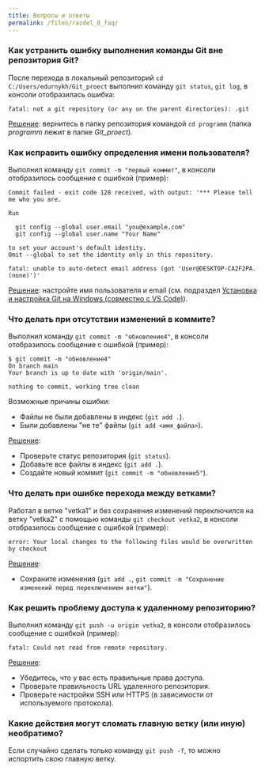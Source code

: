 ```yaml
---
title: Вопросы и ответы
permalink: /files/razdel_8_faq/
---
```


### Как устранить ошибку выполнения команды Git вне репозитория Git?

После перехода в локальный репозиторий `cd C:/Users/edurnykh/Git_proect` выполнил команду `git status`, `git log`, в консоли отобразилась ошибка:
   
```fatal: not a git repository (or any on the parent directories): .git```

<u>Решение</u>: вернитесь в папку репозитория командой `cd programm` (папка *programm* лежит в папке *Git_proect*).

### Как исправить ошибку определения имени пользователя?

Выполнил команду `git commit -m "первый коммит"`, в консоли отобразилось сообщение с ошибкой (пример):
   
```
Commit failed - exit code 128 received, with output: '*** Please tell me who you are.

Run

  git config --global user.email "you@example.com"
  git config --global user.name "Your Name"

to set your account's default identity.
Omit --global to set the identity only in this repository.

fatal: unable to auto-detect email address (got 'User@DESKTOP-CA2F2PA.(none)')'

```
<u>Решение</u>: настройте имя пользователя и email (см. подраздел [Установка и настройка Git на Windows (совместно с VS Code)](/primery/files/razdel_3_ustanovka_i_nastroika_git__na_windows/)).

### Что делать при отсутствии изменений в коммите?

Выполнил команду `git commit -m "обновление4"`, в консоли отобразилось сообщение с ошибкой (пример):

```
$ git commit -m "обновление4"
On branch main
Your branch is up to date with 'origin/main'.

nothing to commit, working tree clean
```
Возможные причины ошибки:

* Файлы не были добавлены в индекс (`git add .`).
* Были добавлены "не те" файлы (`git add <имя_файла>`).

<u>Решение</u>: 

* Проверьте статус репозитория (`git status`).
* Добавьте все файлы в индекс (`git add .`).
* Создайте новый коммит (`git commit -m "обновление5"`).

### Что делать при ошибке перехода между ветками?

Работал в ветке "vetka1" и без сохранения изменений переключился на ветку "vetka2" с помощью команды `git checkout vetka2`, в консоли отобразилось сообщение с ошибкой (пример):

```
error: Your local changes to the following files would be overwritten by checkout
```

<u>Решение</u>: 

* Сохраните изменения (`git add .`, `git commit -m "Сохранение изменений перед переключением ветки"`).

### Как решить проблему доступа к удаленному репозиторию?

Выполнил команду `git push -u origin vetka2`, в консоли отобразилось сообщение с ошибкой (пример):

```
fatal: Could not read from remote repository.
```
<u>Решение</u>: 

* Убедитесь, что у вас есть правильные права доступа.
* Проверьте правильность URL удаленного репозитория.
* Проверьте настройки SSH или HTTPS (в зависимости от используемого протокола).

### Какие действия могут сломать главную ветку (или иную) необратимо?

Если случайно сделать только команду `git push -f`, то можно испортить свою главную ветку. 
